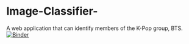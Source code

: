# Image-Classifier-
A web application that can identify members of the K-Pop group, BTS. 
[![Binder](https://mybinder.org/badge_logo.svg)](https://mybinder.org/v2/gh/iakhil/Image-Classifier-/HEAD?filepath=%2Fvoila%2Frender%2FClassifier.ipynb)
